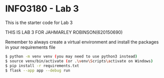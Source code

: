 # INFO3180 - Lab 3

This is the starter code for Lab 3

THIS IS LAB 3 FOR JAHMARLEY ROBINSON(620150690)

Remember to always create a virtual environment and install the packages in your requirements file

```bash
$ python -m venv venv (you may need to use python3 instead)
$ source venv/bin/activate (or .\venv\Scripts\activate on Windows)
$ pip install -r requirements.txt
$ flask --app app --debug run
```
